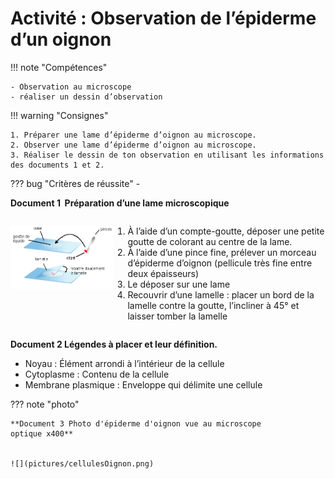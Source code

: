 # Activité : Observation de l’épiderme d’un oignon

!!! note "Compétences"

    - Observation au microscope 
    - réaliser un dessin d’observation 

!!! warning "Consignes"

    1. Préparer une lame d’épiderme d’oignon au microscope.
    2. Observer une lame d’épiderme d’oignon au microscope.
    3. Réaliser le dessin de ton observation en utilisant les informations des documents 1 et 2.
    
??? bug "Critères de réussite"
    - 

**Document 1  Préparation d’une lame microscopique**

<div markdown style="display: flex; flex-direction: row;">


![](pictures/schemaPrepaLame.png)

<div markdown style="display: flex; flex-direction: column;">

1. À l’aide d’un compte-goutte, déposer une petite goutte de colorant au centre de la lame.
2. À l’aide d’une pince fine, prélever un morceau d’épiderme d’oignon (pellicule très fine entre deux épaisseurs)
3. Le déposer sur une lame
4. Recouvrir d’une lamelle : placer un bord de la lamelle contre la goutte, l’incliner à 45° et laisser tomber la lamelle
	

</div>
</div>



**Document 2 Légendes à placer et leur définition.**
    
- Noyau : Élément arrondi à l’intérieur de la cellule
- Cytoplasme : Contenu de la cellule
- Membrane plasmique : Enveloppe qui délimite une cellule



??? note "photo"

    **Document 3 Photo d'épiderme d'oignon vue au microscope optique x400**


    ![](pictures/cellulesOignon.png)